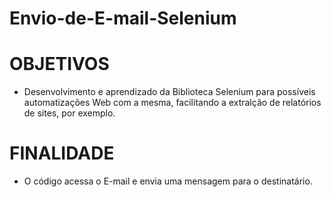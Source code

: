 ﻿# Envio-de-E-mail-Selenium
# OBJETIVOS
- Desenvolvimento e aprendizado da Biblioteca Selenium para possíveis
automatizações Web com a mesma, facilitando a extralção de relatórios
de sites, por exemplo.
# FINALIDADE
- O código acessa o E-mail e envia uma mensagem para o destinatário.
